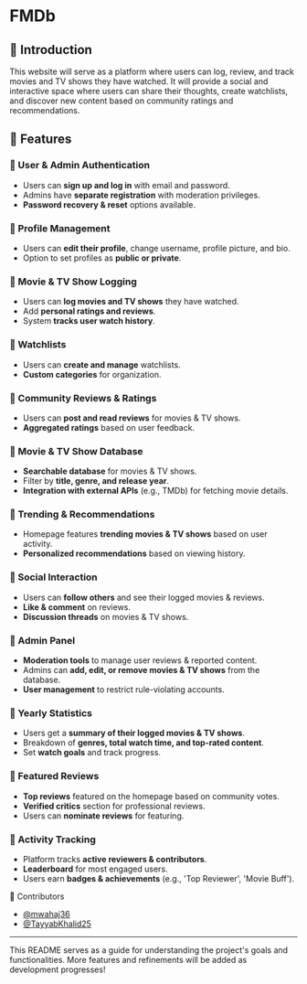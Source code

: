 # FMDb

## 📌 Introduction
This website will serve as a platform where users can log, review, and track movies and TV shows they have watched. It will provide a social and interactive space where users can share their thoughts, create watchlists, and discover new content based on community ratings and recommendations.

## 🚀 Features
### 🔹 User & Admin Authentication
- Users can **sign up and log in** with email and password.
- Admins have **separate registration** with moderation privileges.
- **Password recovery & reset** options available.

### 🔹 Profile Management
- Users can **edit their profile**, change username, profile picture, and bio.
- Option to set profiles as **public or private**.

### 🔹 Movie & TV Show Logging
- Users can **log movies and TV shows** they have watched.
- Add **personal ratings and reviews**.
- System **tracks user watch history**.

### 🔹 Watchlists
- Users can **create and manage** watchlists.
- **Custom categories** for organization.

### 🔹 Community Reviews & Ratings
- Users can **post and read reviews** for movies & TV shows.
- **Aggregated ratings** based on user feedback.

### 🔹 Movie & TV Show Database
- **Searchable database** for movies & TV shows.
- Filter by **title, genre, and release year**.
- **Integration with external APIs** (e.g., TMDb) for fetching movie details.

### 🔹 Trending & Recommendations
- Homepage features **trending movies & TV shows** based on user activity.
- **Personalized recommendations** based on viewing history.

### 🔹 Social Interaction
- Users can **follow others** and see their logged movies & reviews.
- **Like & comment** on reviews.
- **Discussion threads** on movies & TV shows.

### 🔹 Admin Panel
- **Moderation tools** to manage user reviews & reported content.
- Admins can **add, edit, or remove movies & TV shows** from the database.
- **User management** to restrict rule-violating accounts.

### 🔹 Yearly Statistics
- Users get a **summary of their logged movies & TV shows**.
- Breakdown of **genres, total watch time, and top-rated content**.
- Set **watch goals** and track progress.

### 🔹 Featured Reviews
- **Top reviews** featured on the homepage based on community votes.
- **Verified critics** section for professional reviews.
- Users can **nominate reviews** for featuring.

### 🔹 Activity Tracking
- Platform tracks **active reviewers & contributors**.
- **Leaderboard** for most engaged users.
- Users earn **badges & achievements** (e.g., 'Top Reviewer', 'Movie Buff').

🤝 Contributors
- [@mwahaj36](https://github.com/mwahaj36)
- [@TayyabKhalid25](https://github.com/TayyabKhalid25)

---

This README serves as a guide for understanding the project's goals and functionalities. More features and refinements will be added as development progresses!


